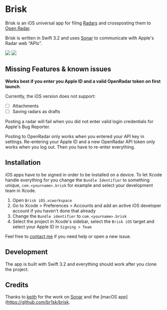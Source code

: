 
# Brisk

Brisk is an iOS universal app for filing [Radars](http://radar.apple.com/) and crossposting them to [Open Radar](http://www.openradar.me/).

Brisk is written in Swift 3.2 and uses [Sonar](https://github.com/br1sk/Sonar) to communicate with Apple's Radar web “APIs”.

![](https://github.com/florianbuerger/brisk-ios/blob/master/Resources/Screenshots/01-start.png)
![](https://github.com/florianbuerger/brisk-ios/blob/master/Resources/Screenshots/03-file.png)

## Missing Features & known issues

**Works best if you enter you Apple ID and a valid OpenRadar token on first launch**.

Currently, the iOS version does not support:

- [ ] Attachments
- [ ] Saving radars as drafts

Posting a radar will fail when you did not enter valid login credentials for Apple's Bug Reporter.

Posting to OpenRadar only works when you entered your API key in settings. Re-entering your Apple ID and a new OpenRadar API token only works when you log out. Then you have to re-enter everything.

## Installation

iOS apps have to be signed in order to be installed on a device. To let Xcode handle everything for you change the `Bundle Identifier` to something unique, `com.<yourname>.brisk` for example and select your development team in Xcode. 

1. Open `Brisk iOS.xcworkspace`
2. Go to Xcode > Preferences > Accounts and add an active iOS developer account if you haven't done that already
3. Change the `Bundle identifier` to `com.<yourname>.brisk` 
4. Select the project in Xcode's sidebar, select the `Brisk iOS` target and select your Apple ID in `Signing > Team`

Feel free to [contact me](hi@florianbuerger.com) if you need help or open a new issue.

## Development

The app is built with Swift 3.2 and everything should work after you clone the project.

## Credits

Thanks to [keith](https://github.com/keith) for the work on [Sonar](https://github.com/br1sk/Sonar) and the [macOS app](https://github.com/br1sk/brisk.
